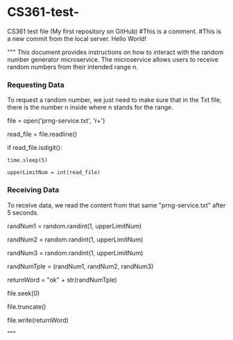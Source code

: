 # CS361-test-
CS361 test file (My first repository on GitHub)
#This is a comment.
#This is a new commit from the local server. Hello World!

"""
This document provides instructions on how to interact with the random number generator microservice. The microservice allows users to receive random numbers from their intended range n.

### Requesting Data
To request a random number, we just need to make sure that in the Txt file, there is the number n inside where n stands for the range. 

file = open('prng-service.txt', 'r+')

read_file = file.readline()

if read_file.isdigit():

    time.sleep(5)
    
    upperLimitNum = int(read_file)


### Receiving Data
To receive data, we read the content from that same "prng-service.txt" after 5 seconds.


randNum1 = random.randint(1, upperLimitNum)

randNum2 = random.randint(1, upperLimitNum)

randNum3 = random.randint(1, upperLimitNum)

randNumTple = (randNum1, randNum2, randNum3)
    
returnWord = "ok" + str(randNumTple)
    
file.seek(0)
    
file.truncate()
    
file.write(returnWord)

"""
